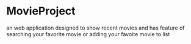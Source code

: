 # MovieProject
an web application designed to show recent movies and has feature of searching your favorite movie or adding your favoite movie to list

